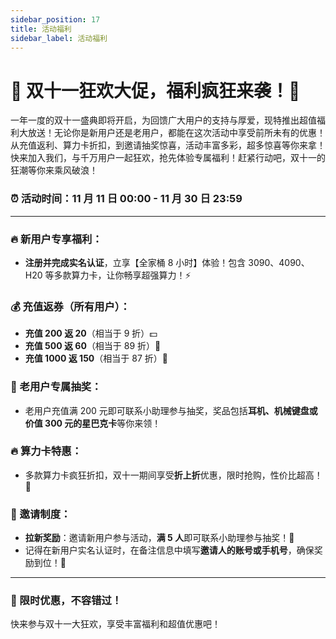 ```yaml
---
sidebar_position: 17
title: 活动福利
sidebar_label: 活动福利
---
```


# 📢 双十一狂欢大促，福利疯狂来袭！🎉

一年一度的双十一盛典即将开启，为回馈广大用户的支持与厚爱，现特推出超值福利大放送！无论你是新用户还是老用户，都能在这次活动中享受前所未有的优惠！从充值返利、算力卡折扣，到邀请抽奖惊喜，活动丰富多彩，超多惊喜等你来拿！快来加入我们，与千万用户一起狂欢，抢先体验专属福利！赶紧行动吧，双十一的狂潮等你来乘风破浪！

### ⏰ 活动时间：11 月 11 日 00:00 - 11 月 30 日 23:59

---

### 🔥 新用户专享福利：

- **注册并完成实名认证**，立享【全家桶 8 小时】体验！包含 3090、4090、H20 等多款算力卡，让你畅享超强算力！⚡️

### 💰 充值返券（所有用户）：

- **充值 200 返 20**（相当于 9 折）💵
- **充值 500 返 60**（相当于 89 折）💸
- **充值 1000 返 150**（相当于 87 折）💎

### 🎁 老用户专属抽奖：

- 老用户充值满 200 元即可联系小助理参与抽奖，奖品包括**耳机、机械键盘或价值 300 元的星巴克卡**等你来领！

### 🔥 算力卡特惠：

- 多款算力卡疯狂折扣，双十一期间享受**折上折**优惠，限时抢购，性价比超高！🤑

### 👥 邀请制度：

- **拉新奖励**：邀请新用户参与活动，**满 5 人**即可联系小助理参与抽奖！🎉
- 记得在新用户实名认证时，在备注信息中填写**邀请人的账号或手机号**，确保奖励到位！🔑

---

### 🎯 限时优惠，不容错过！

快来参与双十一大狂欢，享受丰富福利和超值优惠吧！
